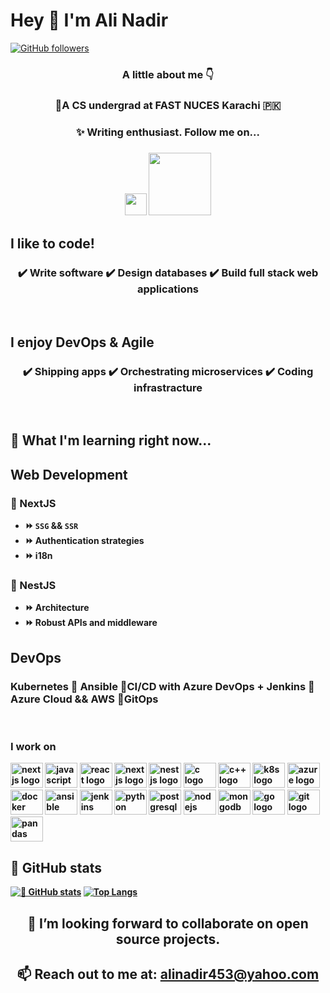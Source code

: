 # Hey 👋 I'm Ali Nadir
 [![GitHub followers](https://img.shields.io/github/followers/alinadir44.svg?style=social&label=Follow)](https://github.com/alinadir44?tab=followers) <br/>

<h3 align="center" width=50px>  A little about me 👇 </h3>
<h3 align="center">📖A CS undergrad at FAST NUCES Karachi 🇵🇰 </h3>
<h3 align="center">✨ Writing enthusiast. Follow me on... </h3>
<h3 align="center"><a href="https://www.linkedin.com/in/salinadir"><img src="https://github.com/dheereshagrwal/colored-icons/blob/master/svg/linkedin.svg" width="35px"></a> <a href="https://www.medium.com/@edgecake88"><img src="https://img.shields.io/badge/Medium-12100E?style=for-the-badge&logo=medium&logoColor=white" width="100px"></a> </h3>
<h2 align="left">  I like to code! </h2>
  <div align="center">
    <h3> ✔️ Write software                ✔️ Design databases            ✔️ Build full stack web applications</h3>
  </div>
  </br>
<h2 align="left"> I enjoy <b>DevOps & Agile<b> </h2>
  <div align="center">
    <h3> ✔️ Shipping apps ✔️ Orchestrating microservices ✔️ Coding infrastracture </h3>
  </div>
</br>
 
## 🌱 What I'm learning right now...
<h2 align="left">Web Development</h3>

### 🌟 NextJS
- ⏩ `SSG` && `SSR`
- ⏩ Authentication strategies
- ⏩ i18n
### 🌟 NestJS
- ⏩ Architecture
- ⏩ Robust APIs and middleware

<h2 align="left">DevOps</h3>

### Kubernetes 🌟 Ansible 🌟CI/CD with Azure DevOps + Jenkins 🌟Azure Cloud && AWS 🌟GitOps
</br>

### I work on
<div align="left">
 <img src="https://cdn.jsdelivr.net/gh/devicons/devicon/icons/linux/linux-original.svg" height="40" width="52" alt="nextjs logo"  />
  <img src="https://cdn.jsdelivr.net/gh/devicons/devicon/icons/javascript/javascript-original.svg" height="40" width="52" alt="javascript logo"  />
  <img src="https://cdn.jsdelivr.net/gh/devicons/devicon/icons/react/react-original.svg" height="40" width="52" alt="react logo"  />
 <img src="https://cdn.jsdelivr.net/gh/devicons/devicon/icons/nextjs/nextjs-original.svg" height="40" width="52" alt="nextjs logo"  />
 <img src="https://cdn.jsdelivr.net/gh/devicons/devicon/icons/nestjs/nestjs-plain.svg" height="40" width="52" alt="nestjs logo"  />
  <img src="https://cdn.jsdelivr.net/gh/devicons/devicon/icons/c/c-original.svg" height="40" width="52" alt="c logo"  />
 <img src="https://cdn.jsdelivr.net/gh/devicons/devicon/icons/cplusplus/cplusplus-original.svg" height="40" width="52" alt="c++ logo"  />
  <img src="https://cdn.jsdelivr.net/gh/devicons/devicon/icons/kubernetes/kubernetes-plain.svg" height="40" width="52" alt="k8s logo"  />
 <img src="https://cdn.jsdelivr.net/gh/devicons/devicon/icons/azure/azure-original.svg" height="40" width="52" alt="azure logo"  />
 <img src="https://cdn.jsdelivr.net/gh/devicons/devicon/icons/docker/docker-original.svg" height="40" width="52" alt="docker logo"  />
 <img src="https://cdn.jsdelivr.net/gh/devicons/devicon/icons/ansible/ansible-original.svg" height="40" width="52" alt="ansible logo"  />
 <img src="https://cdn.jsdelivr.net/gh/devicons/devicon/icons/jenkins/jenkins-original.svg" height="40" width="52" alt="jenkins logo"  />
  <img src="https://cdn.jsdelivr.net/gh/devicons/devicon/icons/python/python-original.svg" height="40" width="52" alt="python logo"  />
  <img src="https://cdn.jsdelivr.net/gh/devicons/devicon/icons/postgresql/postgresql-original.svg" height="40" width="52" alt="postgresql logo"  />
  <img src="https://cdn.jsdelivr.net/gh/devicons/devicon/icons/nodejs/nodejs-original.svg" height="40" width="52" alt="nodejs logo"  />
  <img src="https://cdn.jsdelivr.net/gh/devicons/devicon/icons/mongodb/mongodb-original.svg" height="40" width="52" alt="mongodb logo"  />
  <img src="https://cdn.jsdelivr.net/gh/devicons/devicon/icons/go/go-original.svg" height="40" width="52" alt="go logo"  />
  <img src="https://cdn.jsdelivr.net/gh/devicons/devicon/icons/git/git-original.svg" height="40" width="52" alt="git logo"  />
  <img src="https://cdn.jsdelivr.net/gh/devicons/devicon/icons/pandas/pandas-original.svg" height="40" width="52" alt="pandas logo"  />
</div>

## 👀 GitHub stats
[![👀 GitHub stats](https://github-readme-stats.vercel.app/api?username=alinadir44&show_icons=true&theme=radical)](https://github.com/alinadir44/github-readme-stats)
[![Top Langs](https://github-readme-stats-git-masterrstaa-rickstaa.vercel.app/api/top-langs/?username=alinadir44&layout=donut&hide=javascript,css,scss,html&theme=tokyonight)](https://github.com/alinadir44/github-readme-stats)

<h2 align="center"> 👯 I’m looking forward to collaborate on open source projects. </h3>
<h2 align="center"> 📫 Reach out to me at: <a href="alinadir453@yahoo.com">alinadir453@yahoo.com</a> </h3>
<!---
alinadir44/alinadir44 is a ✨ special ✨ repository because its `README.md` (this file) appears on your GitHub profile.
You can click the Preview link to take a look at your changes.
--->
